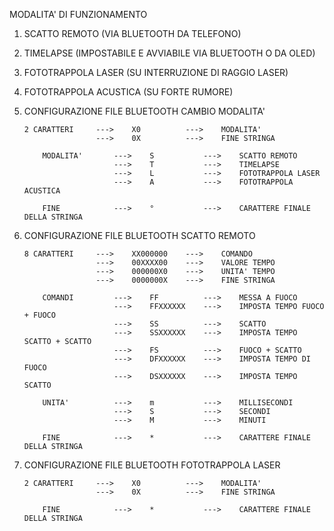 
MODALITA' DI FUNZIONAMENTO

1.	SCATTO REMOTO (VIA BLUETOOTH DA TELEFONO)
2.	TIMELAPSE (IMPOSTABILE E AVVIABILE VIA BLUETOOTH O DA OLED)
3.	FOTOTRAPPOLA LASER (SU INTERRUZIONE DI RAGGIO LASER)
4. 	FOTOTRAPPOLA ACUSTICA (SU FORTE RUMORE)



0.	CONFIGURAZIONE FILE BLUETOOTH CAMBIO MODALITA'

		2 CARATTERI		--->	X0 			--->	MODALITA'
						--->	0X 			--->	FINE STRINGA

			MODALITA'		--->	S 			---> 	SCATTO REMOTO
							--->	T 			--->	TIMELAPSE
							--->	L 			--->	FOTOTRAPPOLA LASER
							--->	A 			--->	FOTOTRAPPOLA ACUSTICA

			FINE			--->	°			--->	CARATTERE FINALE DELLA STRINGA


1.	CONFIGURAZIONE FILE BLUETOOTH SCATTO REMOTO

		8 CARATTERI 	--->	XX000000  	--->	COMANDO
						--->  	00XXXX00  	--->	VALORE TEMPO
						--->	000000X0	--->	UNITA' TEMPO 
						--->	0000000X	--->	FINE STRINGA
						
			COMANDI			--->	FF			---> 	MESSA A FUOCO
							--->	FFXXXXXX	--->	IMPOSTA TEMPO FUOCO + FUOCO
							--->	SS			--->	SCATTO
							--->	SSXXXXXX	--->	IMPOSTA TEMPO SCATTO + SCATTO
							---> 	FS			--->	FUOCO + SCATTO
							--->	DFXXXXXX	--->	IMPOSTA TEMPO DI FUOCO
							--->	DSXXXXXX	---> 	IMPOSTA TEMPO SCATTO
							
			UNITA' 			--->	m			--->	MILLISECONDI
							--->	S			--->	SECONDI
							--->	M			--->	MINUTI

			FINE			--->	*			--->	CARATTERE FINALE DELLA STRINGA


3.	CONFIGURAZIONE FILE BLUETOOTH FOTOTRAPPOLA LASER

		2 CARATTERI		--->	X0 			--->	MODALITA'
						--->	0X 			--->	FINE STRINGA

			FINE			--->	*			--->	CARATTERE FINALE DELLA STRINGA